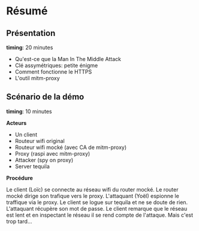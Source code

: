 # Résumé

## Présentation

**timing**: 20 minutes

* Qu'est-ce que la Man In The Middle Attack
* Clé assymétriques: petite énigme
* Comment fonctionne le HTTPS
* L'outil mitm-proxy


## Scénario de la démo

**timing**: 10 minutes

**Acteurs**

* Un client
* Routeur wifi original
* Routeur wifi mocké (avec CA de mitm-proxy)
* Proxy (raspi avec mitm-proxy)
* Attacker (spy on proxy)
* Server tequila

**Procédure**

Le client (Loïc) se connecte au réseau wifi du router mocké. Le router mocké
dirige son trafique vers le proxy. L'attaquant (Yoël) espionne le traffique
via le proxy. Le client se logue sur tequila et ne se doute de rien. L'attaquant
récupère son mot de passe. Le client remarque que le réseau est lent et en
inspectant le réseau il se rend compte de l'attaque. Mais c'est trop tard...
